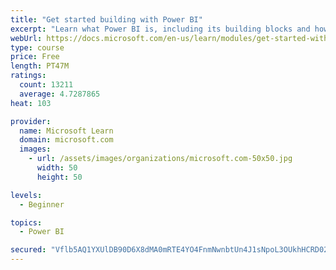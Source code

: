 ```yaml
---
title: "Get started building with Power BI"
excerpt: "Learn what Power BI is, including its building blocks and how they work together."
webUrl: https://docs.microsoft.com/en-us/learn/modules/get-started-with-power-bi/
type: course
price: Free
length: PT47M
ratings:
  count: 13211
  average: 4.7287865
heat: 103

provider:
  name: Microsoft Learn
  domain: microsoft.com
  images:
    - url: /assets/images/organizations/microsoft.com-50x50.jpg
      width: 50
      height: 50

levels:
  - Beginner

topics:
  - Power BI

secured: "Vflb5AQ1YXUlDB90D6X8dMA0mRTE4YO4FnmNwnbtUn4J1sNpoL3OUkhHCRD02NFneUo/KBiN+BfYqdySjTcx4pyOFNpVJOgaqFe25SOqF9p0psrIJcOM+64xlNoFnzC7SUZAtHvT/cb/vNpF7e7S449vg/0X69Tp8/hIIWAQnNzCQoqtijlcz7GMTB/5RSedtq62dU04qTY06zNCGwQqBQAp0B+2Umke56qndvBd1sjz3N8VB2qc+XqKUNuUwaHI8ooBhXXyAyAgAHmEcX3vSvTkzqfoXpq0+l4z3HbvL/YchwD4fsdAx2I+QxszgJVo/7WIBuLR58v6LOi9kTrpINmJgbDG7dfq9nmYczAGDNC6KytAC1aKmOyeuQnPgL3OwvOibNlkvwHJ5Z1kx6weqg==;BWJRKJVZ1yhApdsNEDHSzQ=="
---
```


